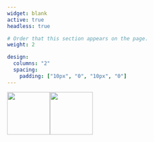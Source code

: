 ```yaml
---
widget: blank
active: true
headless: true

# Order that this section appears on the page.
weight: 2

design:
  columns: "2"
  spacing:
    padding: ["10px", "0", "10px", "0"]
---
```


<div class="image123">
    <div style="float:left;">
        <img src="https://web.umons.ac.be/app/uploads/2018/02/UMONS-rouge-quadri-avec-texteth.png" width="100">
    </div>
    <div style="float:left;">
         <img src="https://web.umons.ac.be/app/uploads/2018/02/Sciencesvert-rouge.png" width="100">
    </div>
</div>

